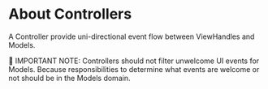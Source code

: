 About Controllers
=================

A Controller provide uni-directional event flow between ViewHandles and Models.


:bee: IMPORTANT NOTE: Controllers should not filter unwelcome UI events for Models.
Because responsibilities to determine what events are welcome or not should be in the Models domain.

